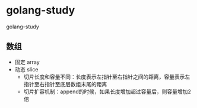 # golang-study
golang-study

## 数组

- 固定 array
- 动态 slice
  - 切片长度和容量不同：长度表示左指针至右指针之间的距离，容量表示左指针至右指针至底层数组末尾的距离
  - 切片扩容机制：append的时候，如果长度增加超过容量后，则容量增加2倍
    

